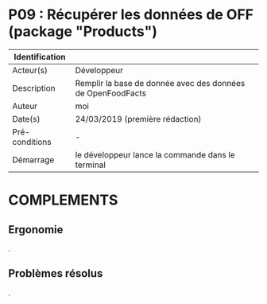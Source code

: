 # P09 : Récupérer les données de OFF (package "Products")

|Identification | |
|-|-|
|Acteur(s) | Développeur |
|Description | Remplir la base de donnée avec des données de OpenFoodFacts |
|Auteur | moi |
|Date(s) | 24/03/2019 (première rédaction) |
|Pré-conditions | - |
|Démarrage | le développeur lance la commande dans le terminal |

# COMPLEMENTS

## Ergonomie 

.

## Problèmes résolus 

.